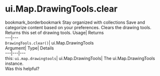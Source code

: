  
#  ui.Map.DrawingTools.clear 
bookmark_borderbookmark Stay organized with collections  Save and categorize content based on your preferences.
Clears the drawing tools. 
Returns this set of drawing tools.
Usage| Returns  
---|---  
`DrawingTools.clear()`| ui.Map.DrawingTools  
Argument| Type| Details  
---|---|---  
this: `ui.map.drawingtools`| ui.Map.DrawingTools| The ui.Map.DrawingTools instance.  
Was this helpful?
